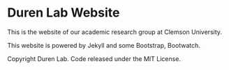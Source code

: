 # Duren Lab Website

This is the website of our academic research group at Clemson University.

This website is powered by Jekyll and some Bootstrap, Bootwatch. 

Copyright Duren Lab. Code released under the MIT License.

